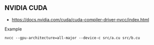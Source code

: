 ## NVIDIA CUDA

- https://docs.nvidia.com/cuda/cuda-compiler-driver-nvcc/index.html


Example

```shell
nvcc --gpu-architecture=all-major --device-c src/a.cu src/b.cu
```